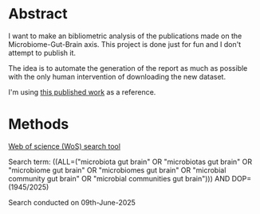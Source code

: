 # Abstract

I want to make an bibliometric analysis of the publications made on the Microbiome-Gut-Brain axis. This project is done just for fun and I don't attempt to publish it.

The idea is to automate the generation of the report as much as possible with the only human intervention of downloading the new dataset.


I'm using [this published work](https://pmc.ncbi.nlm.nih.gov/articles/PMC9119018/) as a reference.

# Methods

[Web of science (WoS) search tool](https://www-webofscience-com.ucc.idm.oclc.org/wos/woscc/basic-search)

Search term: 
((ALL=("microbiota gut brain" OR "microbiotas gut brain" OR "microbiome gut brain" OR "microbiomes gut brain" OR "microbial community gut brain" OR "microbial communities gut brain"))) AND DOP=(1945/2025)

Search conducted on 09th-June-2025

